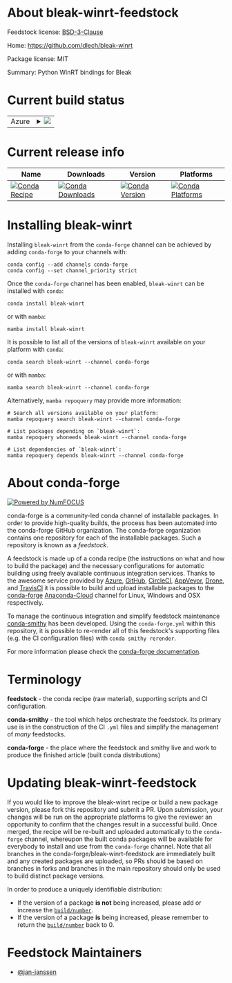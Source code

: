 About bleak-winrt-feedstock
===========================

Feedstock license: [BSD-3-Clause](https://github.com/conda-forge/bleak-winrt-feedstock/blob/main/LICENSE.txt)

Home: https://github.com/dlech/bleak-winrt

Package license: MIT

Summary: Python WinRT bindings for Bleak

Current build status
====================


<table>
    
  <tr>
    <td>Azure</td>
    <td>
      <details>
        <summary>
          <a href="https://dev.azure.com/conda-forge/feedstock-builds/_build/latest?definitionId=16924&branchName=main">
            <img src="https://dev.azure.com/conda-forge/feedstock-builds/_apis/build/status/bleak-winrt-feedstock?branchName=main">
          </a>
        </summary>
        <table>
          <thead><tr><th>Variant</th><th>Status</th></tr></thead>
          <tbody><tr>
              <td>win_64_python3.10.____cpython</td>
              <td>
                <a href="https://dev.azure.com/conda-forge/feedstock-builds/_build/latest?definitionId=16924&branchName=main">
                  <img src="https://dev.azure.com/conda-forge/feedstock-builds/_apis/build/status/bleak-winrt-feedstock?branchName=main&jobName=win&configuration=win%20win_64_python3.10.____cpython" alt="variant">
                </a>
              </td>
            </tr><tr>
              <td>win_64_python3.11.____cpython</td>
              <td>
                <a href="https://dev.azure.com/conda-forge/feedstock-builds/_build/latest?definitionId=16924&branchName=main">
                  <img src="https://dev.azure.com/conda-forge/feedstock-builds/_apis/build/status/bleak-winrt-feedstock?branchName=main&jobName=win&configuration=win%20win_64_python3.11.____cpython" alt="variant">
                </a>
              </td>
            </tr><tr>
              <td>win_64_python3.12.____cpython</td>
              <td>
                <a href="https://dev.azure.com/conda-forge/feedstock-builds/_build/latest?definitionId=16924&branchName=main">
                  <img src="https://dev.azure.com/conda-forge/feedstock-builds/_apis/build/status/bleak-winrt-feedstock?branchName=main&jobName=win&configuration=win%20win_64_python3.12.____cpython" alt="variant">
                </a>
              </td>
            </tr><tr>
              <td>win_64_python3.8.____cpython</td>
              <td>
                <a href="https://dev.azure.com/conda-forge/feedstock-builds/_build/latest?definitionId=16924&branchName=main">
                  <img src="https://dev.azure.com/conda-forge/feedstock-builds/_apis/build/status/bleak-winrt-feedstock?branchName=main&jobName=win&configuration=win%20win_64_python3.8.____cpython" alt="variant">
                </a>
              </td>
            </tr><tr>
              <td>win_64_python3.9.____73_pypy</td>
              <td>
                <a href="https://dev.azure.com/conda-forge/feedstock-builds/_build/latest?definitionId=16924&branchName=main">
                  <img src="https://dev.azure.com/conda-forge/feedstock-builds/_apis/build/status/bleak-winrt-feedstock?branchName=main&jobName=win&configuration=win%20win_64_python3.9.____73_pypy" alt="variant">
                </a>
              </td>
            </tr><tr>
              <td>win_64_python3.9.____cpython</td>
              <td>
                <a href="https://dev.azure.com/conda-forge/feedstock-builds/_build/latest?definitionId=16924&branchName=main">
                  <img src="https://dev.azure.com/conda-forge/feedstock-builds/_apis/build/status/bleak-winrt-feedstock?branchName=main&jobName=win&configuration=win%20win_64_python3.9.____cpython" alt="variant">
                </a>
              </td>
            </tr>
          </tbody>
        </table>
      </details>
    </td>
  </tr>
</table>

Current release info
====================

| Name | Downloads | Version | Platforms |
| --- | --- | --- | --- |
| [![Conda Recipe](https://img.shields.io/badge/recipe-bleak--winrt-green.svg)](https://anaconda.org/conda-forge/bleak-winrt) | [![Conda Downloads](https://img.shields.io/conda/dn/conda-forge/bleak-winrt.svg)](https://anaconda.org/conda-forge/bleak-winrt) | [![Conda Version](https://img.shields.io/conda/vn/conda-forge/bleak-winrt.svg)](https://anaconda.org/conda-forge/bleak-winrt) | [![Conda Platforms](https://img.shields.io/conda/pn/conda-forge/bleak-winrt.svg)](https://anaconda.org/conda-forge/bleak-winrt) |

Installing bleak-winrt
======================

Installing `bleak-winrt` from the `conda-forge` channel can be achieved by adding `conda-forge` to your channels with:

```
conda config --add channels conda-forge
conda config --set channel_priority strict
```

Once the `conda-forge` channel has been enabled, `bleak-winrt` can be installed with `conda`:

```
conda install bleak-winrt
```

or with `mamba`:

```
mamba install bleak-winrt
```

It is possible to list all of the versions of `bleak-winrt` available on your platform with `conda`:

```
conda search bleak-winrt --channel conda-forge
```

or with `mamba`:

```
mamba search bleak-winrt --channel conda-forge
```

Alternatively, `mamba repoquery` may provide more information:

```
# Search all versions available on your platform:
mamba repoquery search bleak-winrt --channel conda-forge

# List packages depending on `bleak-winrt`:
mamba repoquery whoneeds bleak-winrt --channel conda-forge

# List dependencies of `bleak-winrt`:
mamba repoquery depends bleak-winrt --channel conda-forge
```


About conda-forge
=================

[![Powered by
NumFOCUS](https://img.shields.io/badge/powered%20by-NumFOCUS-orange.svg?style=flat&colorA=E1523D&colorB=007D8A)](https://numfocus.org)

conda-forge is a community-led conda channel of installable packages.
In order to provide high-quality builds, the process has been automated into the
conda-forge GitHub organization. The conda-forge organization contains one repository
for each of the installable packages. Such a repository is known as a *feedstock*.

A feedstock is made up of a conda recipe (the instructions on what and how to build
the package) and the necessary configurations for automatic building using freely
available continuous integration services. Thanks to the awesome service provided by
[Azure](https://azure.microsoft.com/en-us/services/devops/), [GitHub](https://github.com/),
[CircleCI](https://circleci.com/), [AppVeyor](https://www.appveyor.com/),
[Drone](https://cloud.drone.io/welcome), and [TravisCI](https://travis-ci.com/)
it is possible to build and upload installable packages to the
[conda-forge](https://anaconda.org/conda-forge) [Anaconda-Cloud](https://anaconda.org/)
channel for Linux, Windows and OSX respectively.

To manage the continuous integration and simplify feedstock maintenance
[conda-smithy](https://github.com/conda-forge/conda-smithy) has been developed.
Using the ``conda-forge.yml`` within this repository, it is possible to re-render all of
this feedstock's supporting files (e.g. the CI configuration files) with ``conda smithy rerender``.

For more information please check the [conda-forge documentation](https://conda-forge.org/docs/).

Terminology
===========

**feedstock** - the conda recipe (raw material), supporting scripts and CI configuration.

**conda-smithy** - the tool which helps orchestrate the feedstock.
                   Its primary use is in the construction of the CI ``.yml`` files
                   and simplify the management of *many* feedstocks.

**conda-forge** - the place where the feedstock and smithy live and work to
                  produce the finished article (built conda distributions)


Updating bleak-winrt-feedstock
==============================

If you would like to improve the bleak-winrt recipe or build a new
package version, please fork this repository and submit a PR. Upon submission,
your changes will be run on the appropriate platforms to give the reviewer an
opportunity to confirm that the changes result in a successful build. Once
merged, the recipe will be re-built and uploaded automatically to the
`conda-forge` channel, whereupon the built conda packages will be available for
everybody to install and use from the `conda-forge` channel.
Note that all branches in the conda-forge/bleak-winrt-feedstock are
immediately built and any created packages are uploaded, so PRs should be based
on branches in forks and branches in the main repository should only be used to
build distinct package versions.

In order to produce a uniquely identifiable distribution:
 * If the version of a package **is not** being increased, please add or increase
   the [``build/number``](https://docs.conda.io/projects/conda-build/en/latest/resources/define-metadata.html#build-number-and-string).
 * If the version of a package **is** being increased, please remember to return
   the [``build/number``](https://docs.conda.io/projects/conda-build/en/latest/resources/define-metadata.html#build-number-and-string)
   back to 0.

Feedstock Maintainers
=====================

* [@jan-janssen](https://github.com/jan-janssen/)

